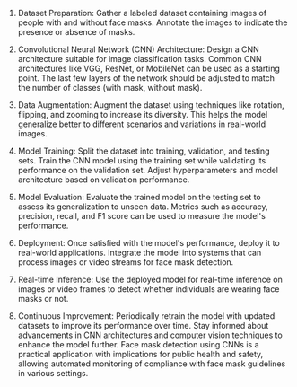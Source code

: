 1. Dataset Preparation:
Gather a labeled dataset containing images of people with and without face masks.
Annotate the images to indicate the presence or absence of masks.

2. Convolutional Neural Network (CNN) Architecture:
Design a CNN architecture suitable for image classification tasks.
Common CNN architectures like VGG, ResNet, or MobileNet can be used as a starting point.
The last few layers of the network should be adjusted to match the number of classes (with mask, without mask).

3. Data Augmentation:
Augment the dataset using techniques like rotation, flipping, and zooming to increase its diversity.
This helps the model generalize better to different scenarios and variations in real-world images.

4. Model Training:
Split the dataset into training, validation, and testing sets.
Train the CNN model using the training set while validating its performance on the validation set.
Adjust hyperparameters and model architecture based on validation performance.

5. Model Evaluation:
Evaluate the trained model on the testing set to assess its generalization to unseen data.
Metrics such as accuracy, precision, recall, and F1 score can be used to measure the model's performance.

6. Deployment:
Once satisfied with the model's performance, deploy it to real-world applications.
Integrate the model into systems that can process images or video streams for face mask detection.

7. Real-time Inference:
Use the deployed model for real-time inference on images or video frames to detect whether individuals are wearing face masks or not.

8. Continuous Improvement:
Periodically retrain the model with updated datasets to improve its performance over time.
Stay informed about advancements in CNN architectures and computer vision techniques to enhance the model further.
Face mask detection using CNNs is a practical application with implications for public health and safety, allowing automated monitoring of compliance with face mask guidelines in various settings.
